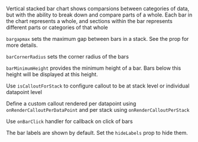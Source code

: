 <div>
  <p>
    Vertical stacked bar chart shows comparsions between categories of data, but with the ability to break
    down and compare parts of a whole. Each bar in the chart represents a whole, and sections within the bar
    represents different parts or categories of that whole
  </p>
  <p>
    <code>bargapmax</code> sets the maximum gap between bars in a stack. See the prop for more details.
  </p>
  <p>
    <code>barCornerRadius</code> sets the corner radius of the bars
  </p>
  <p>
    <code>barMinimumHeight</code> provides the minimum height of a bar. Bars below this height will be
    displayed at this height.
  </p>
  <p>
    Use <code>isCalloutForStack</code> to configure callout to be at stack level or individual datapoint level
  </p>
  <p>
    Define a custom callout rendered per datapoint using <code>onRenderCalloutPerDataPoint</code> and per
    stack using <code>onRenderCalloutPerStack</code>
  </p>
  <p>
    Use <code>onBarClick</code> handler for callback on click of bars
  </p>
  <p>
    The bar labels are shown by default. Set the <code>hideLabels</code> prop to hide them.
  </p>
</div>
